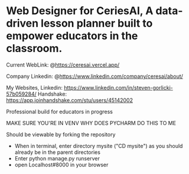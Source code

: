 # Web Designer for CeriesAI, A data-driven lesson planner built to empower educators in the classroom. 

Current WebLink:  @https://ceresai.vercel.app/

Company Linkedin: @https://www.linkedin.com/company/ceresai/about/

My Websites, 
Linkedin: https://www.linkedin.com/in/steven-gorlicki-57b059284/
Handshake: https://app.joinhandshake.com/stu/users/45142002

Professional build for educators in progress

 MAKE SURE YOU'RE IN VENV                                          WHY DOES PYCHARM DO THIS TO ME                                 

Should be viewable by forking the repository
* When in terminal, enter directory mysite ("CD mysite") as you should already be in the parent directories
* Enter python manage.py runserver
* open Localhost#8000 in your browser
  
